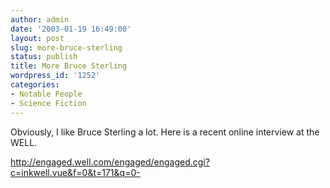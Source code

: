 ```yaml
---
author: admin
date: '2003-01-19 16:49:00'
layout: post
slug: more-bruce-sterling
status: publish
title: More Bruce Sterling
wordpress_id: '1252'
categories:
- Notable People
- Science Fiction
---
```

Obviously, I like Bruce Sterling a lot. Here is a recent online interview at the WELL.

<a href="http://engaged.well.com/engaged/engaged.cgi?c=inkwell.vue&f=0&t=171&q=0-">http://engaged.well.com/engaged/engaged.cgi?c=inkwell.vue&f=0&t=171&q=0-</a>
